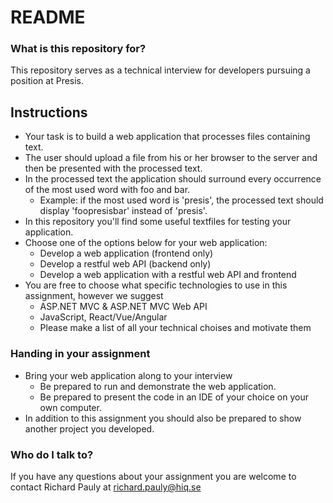 # README #

### What is this repository for? ###
This repository serves as a technical interview for developers pursuing a position at Presis.

## Instructions ##
* Your task is to build a web application that processes files containing text.
* The user should upload a file from his or her browser to the server and then be presented with the processed text.
* In the processed text the application should surround every occurrence of the most used word with foo and bar.
    * Example: if the most used word is 'presis', the processed text should display 'foopresisbar' instead of 'presis'.
* In this repository you'll find some useful textfiles for testing your application.
* Choose one of the options below for your web application:
    * Develop a web application (frontend only)
    * Develop a restful web API (backend only)
    * Develop a web application with a restful web API and frontend
* You are free to choose what specific technologies to use in this assignment, however we suggest
    * ASP.NET MVC & ASP.NET MVC Web API
    * JavaScript, React/Vue/Angular
    * Please make a list of all your technical choises and motivate them

### Handing in your assignment ###
* Bring your web application along to your interview
    * Be prepared to run and demonstrate the web application. 
    * Be prepared to present the code in an IDE of your choice on your own computer. 
* In addition to this assignment you should also be prepared to show another project you developed.

### Who do I talk to? ###
If you have any questions about your assignment you are welcome to contact Richard Pauly at [richard.pauly@hiq.se](mailto:richard.pauly@hiq.se)